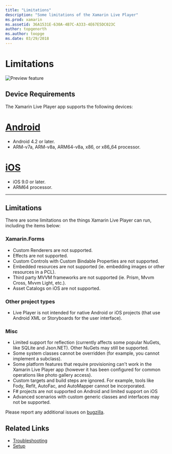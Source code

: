 ```yaml
---
title: "Limitations"
description: "Some limitations of the Xamarin Live Player"
ms.prod: xamarin
ms.assetid: 36A1531E-630A-4B7C-A333-4E67E5DC023C
author: topgenorth
ms.author: toopge
ms.date: 03/29/2018
---
```


# Limitations

![Preview feature](~/media/shared/preview.png)

## Device Requirements
The Xamarin Live Player app supports the following devices:

# [Android](#tab/android)

- Android 4.2 or later.
- ARM-v7a, ARM-v8a, ARM64-v8a, x86, or x86_64 processor.

# [iOS](#tab/ios)

- iOS 9.0 or later.
- ARM64 processor.

-----

## Limitations

There are some limitations on the things Xamarin Live Player can run, including the items below:

### Xamarin.Forms
- Custom Renderers are not supported.
- Effects are not supported.
- Custom Controls with Custom Bindable Properties are not supported.
- Embedded resources are not supported (ie. embedding images or other resources in a PCL).
- Third party MVVM frameworks are not supported (ie. Prism, Mvvm Cross, Mvvm Light, etc.).
- Asset Catalogs on iOS are not supported.

### Other project types
- Live Player is not intended for native Android or iOS projects (that use Android XML or Storyboards for the user interface).

### Misc
- Limited support for reflection (currently affects some popular NuGets, like SQLite and Json.NET). Other NuGets may still be supported.
- Some system classes cannot be overridden (for example, you cannot implement a subclass).
- Some platform features that require provisioning can't work in the Xamarin Live Player app (however it has been configured for common operations like photo gallery access).
- Custom targets and build steps are ignored. For example, tools like Fody, Refit, AutoFac, and AutoMapper cannot be incorporated.
- F# projects are not supported on Android and limited support on iOS
- Advanced scenarios with custom generic classes and interfaces may not be supported.

Please report any additional issues on [bugzilla](https://aka.ms/live-player-report-issue).


## Related Links

- [Troubleshooting](~/tools/live-player/troubleshooting.md)
- [Setup](~/tools/live-player/install.md)

